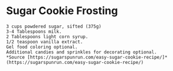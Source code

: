 # **Sugar Cookie Frosting**

    3 cups powdered sugar, sifted (375g)
    3-4 Tablespoons milk.
    2 Tablespoons light corn syrup.
    1/2 teaspoon vanilla extract.
    Gel food coloring optional.
    Additional candies and sprinkles for decorating optional.
    *Source [https://sugarspunrun.com/easy-sugar-cookie-recipe/]*(https://sugarspunrun.com/easy-sugar-cookie-recipe/)
    
